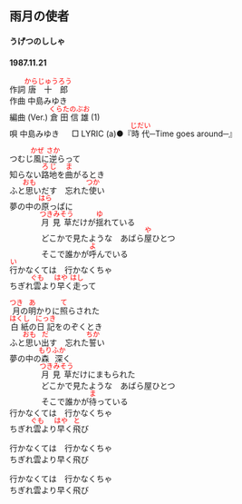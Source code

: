 <style type="text/css">
	ruby{
	    ruby-position: over;
	}
	ruby > rt{font-size: 12px;color:red;}
	p{font:16px;font-size: '楷体'}
</style>
## 雨月の使者
#### うげつのししゃ
#### 1987.11.21

作詞       <ruby><rb>唐十郎</rb><rp>(</rp><rt>からじゅうろう</rt><rp>)</rp></ruby>  
作曲       中島みゆき  
編曲 (Ver.) <ruby><rb>倉田</rb><rp>(</rp><rt>くらた</rt><rp>)</rp></ruby><ruby><rb>信雄</rb><rp>(</rp><rt>のぶお</rt><rp>)</rp></ruby> (1)  
唄       中島みゆき  　
□ LYRIC (a)●『<ruby><rb>時代</rb><rp>(</rp><rt>じだい</rt><rp>)</rp></ruby>─Time goes around─』　　
  
  
  
つむじ<ruby><rb>風</rb><rp>(</rp><rt>かぜ</rt><rp>)</rp></ruby>に<ruby><rb>逆</rb><rp>(</rp><rt>さか</rt><rp>)</rp></ruby>らって  
知らない<ruby><rb>路地</rb><rp>(</rp><rt>ろじ</rt><rp>)</rp></ruby>を<ruby><rb>曲</rb><rp>(</rp><rt>ま</rt><rp>)</rp></ruby>がるとき  
ふと<ruby><rb>思</rb><rp>(</rp><rt>おも</rt><rp>)</rp></ruby>いだす　忘れた<ruby><rb>使</rb><rp>(</rp><rt>つか</rt><rp>)</rp></ruby>い  
夢の中の<ruby><rb>原</rb><rp>(</rp><rt>はら</rt><rp>)</rp></ruby>っぱに  
　　　　<ruby><rb>月見草</rb><rp>(</rp><rt>つきみそう</rt><rp>)</rp></ruby>だけが<ruby><rb>揺</rb><rp>(</rp><rt>ゆ</rt><rp>)</rp></ruby>れている  
　　　　どこかで見たような　あばら<ruby><rb>屋</rb><rp>(</rp><rt>や</rt><rp>)</rp></ruby>ひとつ  
　　　　そこで誰かが<ruby><rb>呼</rb><rp>(</rp><rt>よ</rt><rp>)</rp></ruby>んでいる  
<ruby><rb>行</rb><rp>(</rp><rt>い</rt><rp>)</rp></ruby>かなくては　行かなくちゃ  
ちぎれ<ruby><rb>雲</rb><rp>(</rp><rt>ぐも</rt><rp>)</rp></ruby>より<ruby><rb>早</rb><rp>(</rp><rt>はや</rt><rp>)</rp></ruby>く<ruby><rb>走</rb><rp>(</rp><rt>はし</rt><rp>)</rp></ruby>って  
  
  
<ruby><rb>月</rb><rp>(</rp><rt>つき</rt><rp>)</rp></ruby>の<ruby><rb>明</rb><rp>(</rp><rt>あ</rt><rp>)</rp></ruby>かりに<ruby><rb>照</rb><rp>(</rp><rt>て</rt><rp>)</rp></ruby>らされた  
<ruby><rb>白紙</rb><rp>(</rp><rt>はくし</rt><rp>)</rp></ruby>の<ruby><rb>日記</rb><rp>(</rp><rt>にっき</rt><rp>)</rp></ruby>をのぞくとき  
ふと<ruby><rb>思</rb><rp>(</rp><rt>おも</rt><rp>)</rp></ruby>い<ruby><rb>出</rb><rp>(</rp><rt>だ</rt><rp>)</rp></ruby>す　忘れた<ruby><rb>誓</rb><rp>(</rp><rt>ちか</rt><rp>)</rp></ruby>い  
夢の中の<ruby><rb>森深</rb><rp>(</rp><rt>もりふか</rt><rp>)</rp></ruby>く  
　　　　<ruby><rb>月見草</rb><rp>(</rp><rt>つきみそう</rt><rp>)</rp></ruby>だけにまもられた  
　　　　どこかで見たような　あばら屋ひとつ  
　　　　そこで誰かが<ruby><rb>待</rb><rp>(</rp><rt>ま</rt><rp>)</rp></ruby>っている  
行かなくては　行かなくちゃ  
ちぎれ<ruby><rb>雲</rb><rp>(</rp><rt>ぐも</rt><rp>)</rp></ruby>より<ruby><rb>早</rb><rp>(</rp><rt>はや</rt><rp>)</rp></ruby>く<ruby><rb>飛</rb><rp>(</rp><rt>と</rt><rp>)</rp></ruby>び  
  
行かなくては　行かなくちゃ  
ちぎれ雲より早く飛び  
  
行かなくては　行かなくちゃ  
ちぎれ雲より早く飛び  
